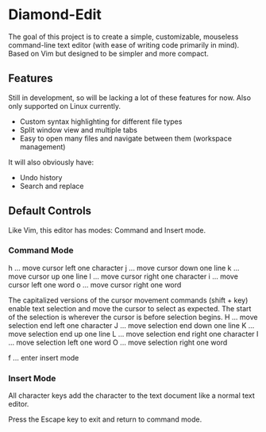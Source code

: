 # Diamond-Edit
The goal of this project is to create a simple, customizable, mouseless command-line text editor (with ease of writing code primarily in mind).
Based on Vim but designed to be simpler and more compact.

## Features
Still in development, so will be lacking a lot of these features for now.
Also only supported on Linux currently.

* Custom syntax highlighting for different file types
* Split window view and multiple tabs
* Easy to open many files and navigate between them (workspace management)

It will also obviously have:
* Undo history
* Search and replace

## Default Controls

Like Vim, this editor has modes: Command and Insert mode.

### Command Mode

h ... move cursor left one character 
j ... move cursor down one line
k ... move cursor up one line
l ... move cursor right one character
i ... move cursor left one word
o ... move cursor right one word

The capitalized versions of the cursor movement commands (shift + key) enable text selection and move the cursor to select as expected. The start of the selection is wherever the cursor is before selection begins.
H ... move selection end left one character
J ... move selection end down one line
K ... move selection end up one line
L ... move selection end right one character
I ... move selection left one word
O ... move selection right one word

f ... enter insert mode


### Insert Mode

All character keys add the character to the text document like a normal text editor.

Press the Escape key to exit and return to command mode.
